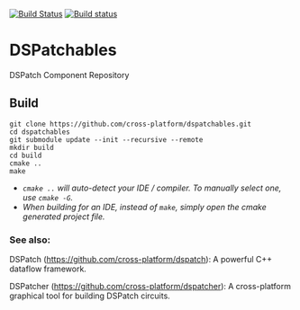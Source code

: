 [![Build Status](https://travis-ci.org/MarcusTomlinson/DSPatchables.svg?branch=master)](https://travis-ci.org/MarcusTomlinson/DSPatchables)
[![Build status](https://ci.appveyor.com/api/projects/status/7lixlpl0699oxb73/branch/master?svg=true)](https://ci.appveyor.com/project/MarcusTomlinson/dspatchables/branch/master)

# DSPatchables

DSPatch Component Repository


## Build

```
git clone https://github.com/cross-platform/dspatchables.git
cd dspatchables
git submodule update --init --recursive --remote
mkdir build
cd build
cmake ..
make
```

- *`cmake ..` will auto-detect your IDE / compiler. To manually select one, use `cmake -G`.*
- *When building for an IDE, instead of `make`, simply open the cmake generated project file.*


### See also:

DSPatch (https://github.com/cross-platform/dspatch): A powerful C++ dataflow framework.

DSPatcher (https://github.com/cross-platform/dspatcher): A cross-platform graphical tool for building DSPatch circuits.
